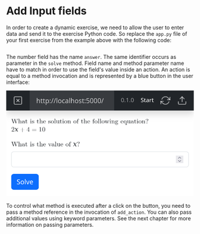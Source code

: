 # Add Input fields

In order to create a dynamic exercise, we need to allow the user to enter data and send it to the exercise Python code.
So replace the `app.py` file of your first exercise from the example above with the following code:

```{literalinclude} ./code/add-input-fields.py
```

The number field has the name `answer`. The same identifier occurs as parameter in the `solve` method. Field name and
method parameter name have to match in order to use the field's value inside an action. An action is equal to a method
invocation and is represented by a blue button in the user interface:

![add input fields exercise in preview mode](./graphs/add-input-fields-exercise.png)

To control what method is executed after a click on the button, you need to pass a method reference in the invocation of
`add_action`. You can also pass additional values using keyword parameters. See the next chapter for more information on
passing parameters.
